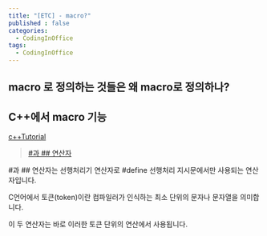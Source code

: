 ```yaml
---
title: "[ETC] - macro?"
published : false
categories:
  - CodingInOffice
tags:
  - CodingInOffice
---
```

<!--코딩잘하고싶다-->

## macro 로 정의하는 것들은 왜 macro로 정의하나?

## C++에서 macro 기능
[c++Tutorial](https://www.cprogramming.com/tutorial/cpreprocessor.html)

> [#과 ## 연산자](http://tcpschool.com/c/c_prepro_macroFunc)


#과 ## 연산자는 선행처리기 연산자로 #define 선행처리 지시문에서만 사용되는 연산자입니다.

C언어에서 토큰(token)이란 컴파일러가 인식하는 최소 단위의 문자나 문자열을 의미합니다.

이 두 연산자는 바로 이러한 토큰 단위의 연산에서 사용됩니다.
<!--trace랑 debug 다른건줄알았더니 타고들어가보니 debug도 trace macro로정의되어있넹 뭐지이게-->